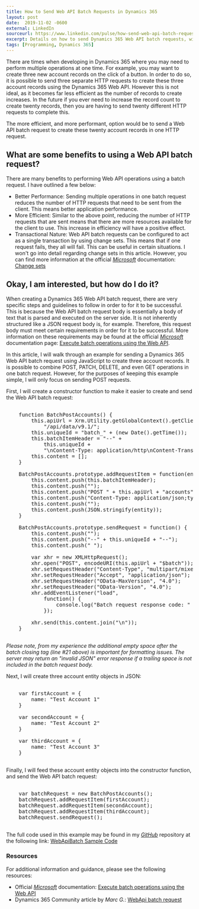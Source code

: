 ```yaml
---
title: How to Send Web API Batch Requests in Dynamics 365
layout: post
date:  2019-11-02 -0600
external: LinkedIn
sourceurl: https://www.linkedin.com/pulse/how-send-web-api-batch-requests-dynamics-365-mccollum/
excerpt: Details on how to send Dynamics 365 Web API batch requests, with examples and sample code.
tags: [Programming, Dynamics 365]
---
```


There are times when developing in Dynamics 365 where you may need to perform multiple operations at one time. For example, you may want to create three new account records on the click of a button. In order to do so, it is possible to send three separate HTTP requests to create these three account records using the Dynamics 365 Web API. However this is not ideal, as it becomes far less efficient as the number of records to create increases. In the future if you ever need to increase the record count to create twenty records, then you are having to send twenty different HTTP requests to complete this. 

The more efficient, and more performant, option would be to send a Web API batch request to create these twenty account records in one HTTP request.

## What are some benefits to using a Web API batch request?

There are many benefits to performing Web API operations using a batch request. I have outlined a few below:
- Better Performance: Sending multiple operations in one batch request reduces the number of HTTP requests that need to be sent from the client. This means better application performance. 
- More Efficient: Similar to the above point, reducing the number of HTTP requests that are sent means that there are more resources available for the client to use. This increase in efficiency will have a positive effect.
- Transactional Nature: Web API batch requests can be configured to act as a single transaction by using change sets. This means that if one request fails, they all will fail. This can be useful in certain situations. I won't go into detail regarding change sets in this article. However, you can find more information at the official *[Microsoft](https://microsoft.com/us/en/)* documentation: [Change sets](https://docs.microsoft.com/en-us/powerapps/developer/common-data-service/webapi/execute-batch-operations-using-web-api#change-sets)

## Okay, I am interested, but how do I do it?

When creating a Dynamics 365 Web API batch request, there are very specific steps and guidelines to follow in order to for it to be successful. This is because the Web API batch request body is essentially a body of text that is parsed and executed on the server side. It is not inherently structured like a JSON request body is, for example. Therefore, this request body must meet certain requirements in order for it to be successful. More information on these requirements may be found at the official *[Microsoft](https://microsoft.com/us/en/)* documentation page: [Execute batch operations using the Web API](https://docs.microsoft.com/en-us/powerapps/developer/common-data-service/webapi/execute-batch-operations-using-web-api).

In this article, I will walk through an example for sending a Dynamics 365 Web API batch request using JavaScript to create three account records. It is possible to combine POST, PATCH, DELETE, and even GET operations in one batch request. However, for the purposes of keeping this example simple, I will only focus on sending POST requests.

First, I will create a constructor function to make it easier to create and send the Web API batch request:

<pre class="w3-light-grey w3-round" style="overflow: auto;">

    function BatchPostAccounts() { 
        this.apiUrl = Xrm.Utility.getGlobalContext().getClientUrl() + 
            "/api/data/v9.1/"; 
        this.uniqueId = "batch_" + (new Date().getTime()); 
        this.batchItemHeader = "--" +  
            this.uniqueId +  
            "\nContent-Type: application/http\nContent-Transfer-Encoding:binary"; 
        this.content = []; 
    } 
     
    BatchPostAccounts.prototype.addRequestItem = function(entity) { 
        this.content.push(this.batchItemHeader); 
        this.content.push(""); 
        this.content.push("POST " + this.apiUrl + "accounts" + " HTTP/1.1"); 
        this.content.push("Content-Type: application/json;type=entry"); 
        this.content.push(""); 
        this.content.push(JSON.stringify(entity)); 
    } 
     
    BatchPostAccounts.prototype.sendRequest = function() { 
        this.content.push(""); 
        this.content.push("--" + this.uniqueId + "--"); 
        this.content.push(" "); 
     
        var xhr = new XMLHttpRequest(); 
        xhr.open("POST", encodeURI(this.apiUrl + "$batch")); 
        xhr.setRequestHeader("Content-Type", "multipart/mixed;boundary=" + this.uniqueId); 
        xhr.setRequestHeader("Accept", "application/json"); 
        xhr.setRequestHeader("OData-MaxVersion", "4.0"); 
        xhr.setRequestHeader("OData-Version", "4.0"); 
        xhr.addEventListener("load",  
            function() {  
                console.log("Batch request response code: " + xhr.status);  
            }); 
     
        xhr.send(this.content.join("\n")); 
    }

</pre>

*Please note, from my experience the additional empty space after the batch closing tag (line #21 above) is important for formatting issues. The server may return an "invalid JSON" error response if a trailing space is not included in the batch request body.*

Next, I will create three account entity objects in JSON:

<pre class="w3-light-grey w3-round" style="overflow: auto;">

    var firstAccount = { 
        name: "Test Account 1" 
    } 
     
    var secondAccount = { 
        name: "Test Account 2" 
    } 
     
    var thirdAccount = { 
        name: "Test Account 3" 
    }

</pre>

Finally, I will feed these account entity objects into the constructor function, and send the Web API batch request:

<pre class="w3-light-grey w3-round" style="overflow: auto;">

    var batchRequest = new BatchPostAccounts(); 
    batchRequest.addRequestItem(firstAccount); 
    batchRequest.addRequestItem(secondAccount); 
    batchRequest.addRequestItem(thirdAccount); 
    batchRequest.sendRequest(); 

</pre>

The full code used in this example may be found in my *[GitHub](https://github.com/)* repository at the following link: [WebApiBatch Sample Code](https://github.com/frederickm13/code-samples/tree/master/Dynamics365/WebApiBatch)

### Resources
For additional information and guidance, please see the following resources:
- Official *[Microsoft](https://microsoft.com/us/en/)* documentation: [Execute batch operations using the Web API](https://docs.microsoft.com/en-us/powerapps/developer/common-data-service/webapi/execute-batch-operations-using-web-api)
- Dynamics 365 Community article by *Marc G.*: [WebApi batch request](https://community.dynamics.com/365/b/dynamics365blognl/posts/webapi-batch-request)